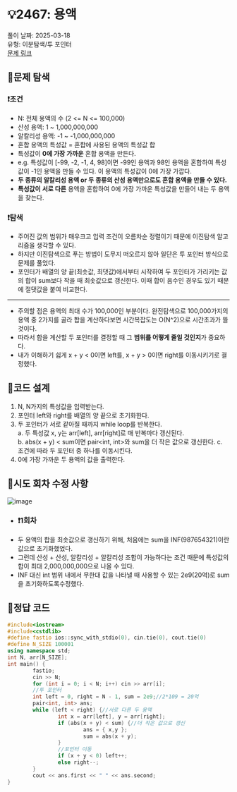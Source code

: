 # :bulb:2467: 용액  
풀이 날짜: 2025-03-18  
유형: 이분탐색/투 포인터  
[문제 링크](https://www.acmicpc.net/problem/2467)  

## :pushpin:문제 탐색
### :heavy_exclamation_mark:조건
* N: 전체 용액의 수 (2 <= N <= 100,000)
* 산성 용액: 1 ~ 1,000,000,000
* 알칼리성 용액: -1 ~ -1,000,000,000
* 혼합 용액의 특성값 = 혼합에 사용된 용액의 특성값 합
* 특성값이 **0에 가장 가까운** 혼합 용액을 만든다.
* e.g. 특성값이 [-99, -2, -1, 4, 98]이면 -99인 용액과 98인 용액을 혼합하여 특성값이 -1인 용액을 만들 수 있다. 이 용액의 특성값이 0에 가장 가깝다.
* **두 종류의 알칼리성 용액 or 두 종류의 산성 용액만으로도 혼합 용액을 만들 수 있다.**
* **특성값이 서로 다른** 용액을 혼합하여 0에 가장 가까운 특성값을 만들어 내는 두 용액을 찾는다.

### :heavy_exclamation_mark:탐색
* 주어진 값의 범위가 매우크고 입력 조건이 오름차순 정렬이기 때문에 이진탐색 알고리즘을 생각할 수 있다.
* 하지만 이진탐색으로 푸는 방법이 도무지 떠오르지 않아 일단은 투 포인터 방식으로 문제를 풀었다.
* 포인터가 배열의 양 끝(최솟값, 최댓값)에서부터 시작하여 두 포인터가 가리키는 값의 합이 sum보다 작을 때 최솟값으로 갱신한다. 이때 합이 음수인 경우도 있기 때문에 절댓값을 붙여 비교한다.
---
* 주의할 점은 용액의 최대 수가 100,000인 부분이다. 완전탐색으로 100,000가지의 용액 중 2가지를 골라 합을 계산하다보면 시간복잡도는 O(N^2)으로 시간초과가 뜰 것이다.
* 따라서 합을 계산할 두 포인터를 결정할 때 그 **범위를 어떻게 줄일 것인지**가 중요하다.
* 내가 이해하기 쉽게 x + y < 0이면 left를, x + y > 0이면 right를 이동시키기로 결정했다.

## :pushpin:코드 설계
1. N, N가지의 특성값을 입력받는다.
2. 포인터 left와 right를 배열의 양 끝으로 초기화한다. 
3. 두 포인터가 서로 같아질 때까지 while loop를 반복한다.  
   a.  두 특성값 x, y는 arr[left], arr[right]로 매 반복마다 갱신된다.  
   b. abs(x + y) < sum이면 pair<int, int>와 sum을 더 작은 값으로 갱신한다.
   c. 조건에 따라 두 포인터 중 하나를 이동시킨다.  
4. 0에 가장 가까운 두 용액의 값을 출력한다. 

## :pushpin:시도 회차 수정 사항
![image](https://github.com/user-attachments/assets/72c93a38-ee31-4028-803d-825091983021)

* ### :heavy_exclamation_mark:1회차
* 두 용액의 합을 최솟값으로 갱신하기 위해, 처음에는 sum을 INF(987654321)이란 값으로 초기화했었다.
* 그런데 산성 + 산성, 알칼리성 + 알칼리성 조합이 가능하다는 조건 때문에 특성값의 합이 최대 2,000,000,000으로 나올 수 있다. 
* INF 대신 int 범위 내에서 무한대 값을 나타낼 때 사용할 수 있는 2e9(20억)로 sum을 초기화하도록수정했다. 

## :pushpin:정답 코드
``` c++
#include<iostream>
#include<cstdlib>
#define fastio ios::sync_with_stdio(0), cin.tie(0), cout.tie(0)
#define N_SIZE 100001
using namespace std;
int N, arr[N_SIZE];
int main() {
        fastio;
        cin >> N;
        for (int i = 0; i < N; i++) cin >> arr[i];
        //투 포인터
        int left = 0, right = N - 1, sum = 2e9;//2*109 = 20억
        pair<int, int> ans;
        while (left < right) {//서로 다른 두 용액
                int x = arr[left], y = arr[right];
                if (abs(x + y) < sum) {//더 작은 값으로 갱신
                        ans = { x,y };
                        sum = abs(x + y);
                }
                //포인터 이동
                if (x + y < 0) left++;
                else right--;
        }
        cout << ans.first << " " << ans.second;
}
```
